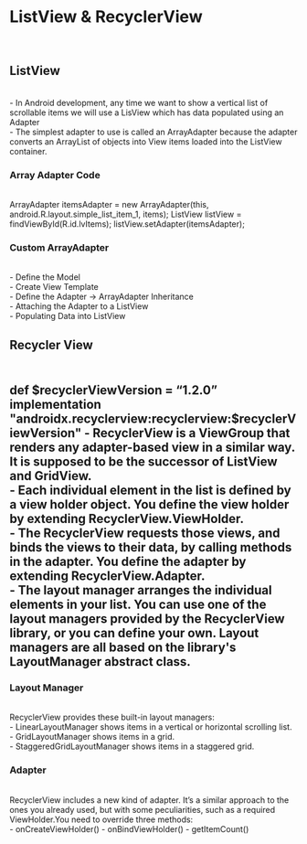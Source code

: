 <H1>ListView & RecyclerView</H1><BR>
<h2>ListView</h2><br>
- In Android development, any time we want to show a vertical list of scrollable items we will use a LisView which has data populated using an Adapter <br>
- The simplest adapter to use is called an ArrayAdapter because the adapter converts an ArrayList of objects into View items loaded into the ListView container.<br>
<h3>Array Adapter Code</h3><br>
  ArrayAdapter<String> itemsAdapter = 
    new ArrayAdapter<String>(this, android.R.layout.simple_list_item_1, items);
ListView listView = findViewById(R.id.lvItems);
listView.setAdapter(itemsAdapter);
  
<H3>Custom ArrayAdapter</H3><br>
 - Define the Model<br>
 - Create View Template<br>
 - Define the Adapter -> ArrayAdapter Inheritance <br>
 - Attaching the Adapter to a ListView <br>
 - Populating Data into ListView <br>
<H2>Recycler View<H2><br>
def $recyclerViewVersion = “1.2.0”
implementation "androidx.recyclerview:recyclerview:$recyclerViewVersion"
 - RecyclerView is a ViewGroup that renders any adapter-based view in a similar way. It is supposed to be the successor of ListView and GridView.<br>
 - Each individual element in the list is defined by a view holder object. You define the view holder by extending RecyclerView.ViewHolder.<br>
 - The RecyclerView requests those views, and binds the views to their data, by calling methods in the adapter. You define the adapter by extending RecyclerView.Adapter.<br>
 - The layout manager arranges the individual elements in your list. You can use one of the layout managers provided by the RecyclerView library, or you can define your own. Layout managers are all based on the library's LayoutManager abstract class.<br>
<H3>Layout Manager</H3><br>
RecyclerView provides these built-in layout managers:<br>
 - LinearLayoutManager shows items in a vertical or horizontal scrolling list.<br>
 - GridLayoutManager shows items in a grid.<br>
 - StaggeredGridLayoutManager shows items in a staggered grid. <br>
<H3>Adapter</H3><br>
RecyclerView includes a new kind of adapter. It’s a similar approach to the ones you already used, but with some peculiarities, such as a required ViewHolder.You need to override three methods:<br>
 - onCreateViewHolder()
 - onBindViewHolder()
 - getItemCount()
